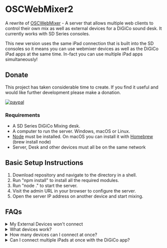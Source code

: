 # OSCWebMixer2
A rewrite of [OSCWebMixer](https://github.com/castles/OSCWebMixer) - A server that allows multiple web clients to control their own mix as well as external devices for a DiGiCo sound desk. It currently works with SD Series consoles.

This new version uses the same iPad connection that is built into the SD consoles so it means you can use webmixer devices as well as the DiGiCo iPad apps at the same time. In-fact you can use multiple iPad apps simultaneously!

## Donate
This project has taken considerable time to create. If you find it useful and would like further development please make a donation.

[![paypal](https://www.paypalobjects.com/en_US/i/btn/btn_donateCC_LG.gif)](https://www.paypal.com/cgi-bin/webscr?cmd=_s-xclick&hosted_button_id=VL5VBHN57FVS2&item_name=OSCWebMixer)

### Requirements
* A SD Series DiGiCo Mixing desk.
* A computer to run the server. Windows, macOS or Linux.
* [Node](https://nodejs.org/en/download/) must be installed. On macOS you can install it with [Homebrew](https://brew.sh/) (brew install node)
* Server, Desk and other devices must all be on the same network

## Basic Setup Instructions
1. Download repository and navigate to the directory in a shell.
2. Run "npm install" to install all the required modules.
3. Run "node ." to start the server.
4. Visit the admin URL in your browser to configure the server.
5. Open the server IP address on another device and start mixing.

## FAQs
<details>
  <summary>My External Devices won't connect</summary>
  Ensure the server is running and the devices are connected on the same network. Verify desk settings in the admin area are correct.
</details>
<details>
  <summary>What devices work?</summary>
  Anything with a recent web browser can connect, that means it should work on iOS, Android, Windows, macOS and Linux.
</details>
<details>
  <summary>How many devices can I connect at once?</summary>
  No limit has been set and we haved tested 20+ without any issues.
</details>
<details>
  <summary>Can I connect multiple iPads at once with the DiGiCo app?</summary>
  Yes, go for it.
</details>
